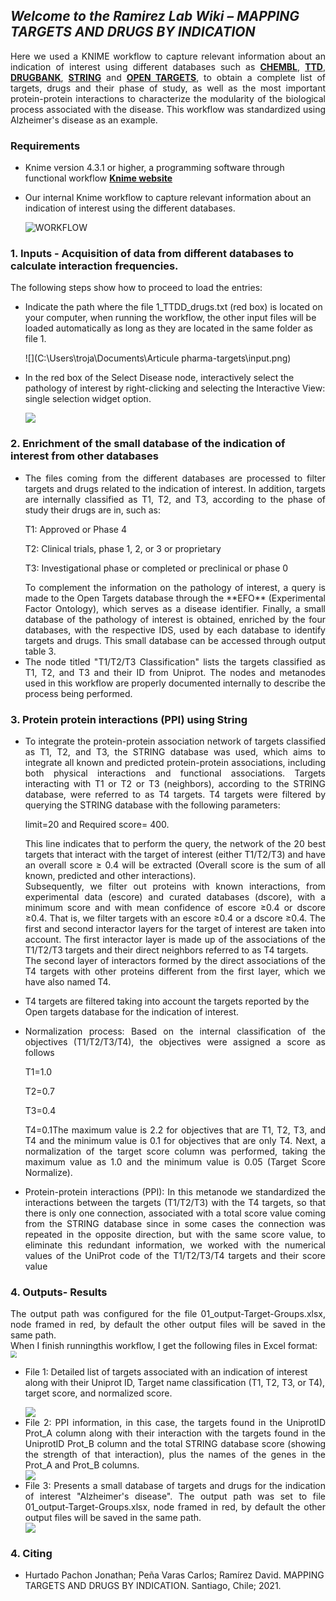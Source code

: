## *Welcome to the Ramirez Lab Wiki – MAPPING TARGETS AND DRUGS BY INDICATION*

<div align="justify">Here we used a KNIME workflow to capture relevant information about an indication of interest using different databases such as <a href="https://www.ebi.ac.uk/chembl" target="_blank"><b>CHEMBL</b></a></b>, <b><a href="http://db.idrblab.net/ttd/" target="_blank">TTD</a></b>, <b><a href="https://go.drugbank.com/" target="_blank"<b>DRUGBANK</b></a>, <b><a href="https://string-db.org/" target="_blank"<b>STRING</b></a> and <b><a href="https://www.opentargets.org/" target="_blank"<b>OPEN TARGETS</b></a>,  to obtain a complete list of targets, drugs and their phase of study, as well as the most important protein-protein interactions to characterize the modularity of the biological process associated with the disease. This workflow was standardized using Alzheimer's disease as an example.</div>

### Requirements

* Knime version 4.3.1 or higher, a programming software through functional workflow <b><a href="https://www.knime.com/" target="_blank">Knime website</a></b>

* Our internal Knime workflow to capture relevant information about an indication of interest using the different databases.

  <img src="C:\Users\troja\Documents\Articule pharma-targets\Workflow.png" title="WORKFLOW" style="zoom:100%;" />

###  1. Inputs - Acquisition of data from different databases to calculate interaction frequencies.

The following steps show how to proceed to load the entries:

* Indicate the path where the file 1_TTDD_drugs.txt (red box) is located on your computer, when running the workflow, the other input files will be loaded automatically as long as they are located in the same folder as file 1.

  ![](C:\Users\troja\Documents\Articule pharma-targets\input.png)

* In the red box of the Select Disease node, interactively select the pathology of interest by right-clicking and selecting the Interactive View: single selection widget option.

  <img src="C:\Users\troja\Documents\Articule pharma-targets\disease option.png" style="zoom:100%;" />

### 2. Enrichment of the small database of the indication of interest from other databases

* <div align="justify">The files coming from the different databases are processed to filter targets and drugs related to the indication of interest. In addition, targets are internally classified as T1, T2, and T3, according to the phase of study their drugs are in, such as:</div>

  T1: Approved or Phase 4

  T2: Clinical trials, phase 1, 2, or 3 or proprietary 

  T3: Investigational phase or completed or preclinical or phase 0

  <div align="justify">To complement the information on the pathology of interest, a query is made to the Open Targets database through the **EFO** (Experimental Factor Ontology), which serves as a disease identifier. Finally, a small database of the pathology of interest is obtained, enriched by the four databases, with the respective IDS, used by each database to identify targets and drugs. This small database can be accessed through output table 3. </div> 	

* <div align="justify">The node titled "T1/T2/T3 Classification" lists the targets classified as T1, T2, and T3 and their ID from Uniprot. The nodes and metanodes used in this workflow are properly documented internally to describe the process being performed.</div>

### 3. Protein protein interactions (PPI) using String

* <div align="justify">To integrate the protein-protein association network of targets classified as T1, T2, and T3, the STRING database was used, which aims to integrate all known and predicted protein-protein associations, including both physical interactions and functional associations. Targets interacting with T1 or T2 or T3 (neighbors), according to the STRING database, were referred to as T4 targets. T4 targets were filtered by querying the STRING database with the following parameters: </div>

  limit=20 and Required score= 400. 

  <div align="justify">This line indicates that to perform the query, the network of the 20 best targets that interact with the target of interest (either T1/T2/T3) and have an overall score ≥ 0.4 will be extracted (Overall score is the sum of all known, predicted and other interactions).</div> 

  <div align="justify">Subsequently, we filter out proteins with known interactions, from experimental data (escore) and curated databases (dscore), with a minimum score and with mean confidence of escore ≥0.4 or dscore ≥0.4. That is, we filter targets with an escore ≥0.4 or a dscore ≥0.4. The first and second interactor layers for the target of interest are taken into account. The first interactor layer is made up of the associations of the T1/T2/T3 targets and their direct neighbors referred to as T4 targets. </div>

  <div align="justify">The second layer of interactors formed by the direct associations of the T4 targets with other proteins different from the first layer, which we have also named T4.</div>

* T4 targets are filtered taking into account the targets reported by the Open targets database for the indication of interest. 

* <div align="justify">Normalization process: Based on the internal classification of the objectives (T1/T2/T3/T4), the  objectives were assigned a score as follows</div>

  T1=1.0

  T2=0.7 

  T3=0.4

  <div align="justify">T4=0.1The maximum value is 2.2 for objectives that are T1, T2, T3, and T4 and the minimum value is 0.1 for objectives that are only T4. Next, a normalization of the target score column was performed, taking the maximum value as 1.0 and the minimum value is 0.05 (Target Score Normalize).</div>
  
+ <div align="justify"> Protein-protein interactions (PPI): In this metanode we standardized the interactions between the targets (T1/T2/T3) with the T4 targets, so that there is only one connection, associated with a total score value coming from the STRING database since in some cases the connection was repeated in the opposite direction, but with the same score value, to eliminate this redundant information, we worked with the numerical values of the UniProt code of the T1/T2/T3/T4 targets and their score value</div>

### 4. Outputs- Results

<div align="justify">The output path was configured for the file 01_output-Target-Groups.xlsx, node framed in red, by default the other output files will be saved in the same path.</div>When I finish runningthis workflow, I get the following files in Excel format:

<img src="C:\Users\troja\Documents\Articule pharma-targets\result1.png" style="zoom:65%;" />

* File 1: Detailed list of targets associated with an indication of interest along with their Uniprot ID, Target name classification (T1, T2, T3, or T4), target score, and normalized score.

  <img src="C:\Users\troja\Documents\Articule pharma-targets\result 1.1.png" style="zoom:100%;" />

* <div align="justify">File 2: PPI information, in this case, the targets found in the UniprotID Prot_A column along with their interaction with the targets found in the UniprotID Prot_B column and the total STRING database score (showing the strength of that interaction), plus the names of the genes in the Prot_A and Prot_B columns.</div>

  <img src="C:\Users\troja\Documents\Articule pharma-targets\result2.png" style="zoom:100%;" />

* <div align="justify">File 3: Presents a small database of targets and drugs for the indication of interest "Alzheimer's disease". The output path was set to file 01_output-Target-Groups.xlsx, node framed in red, by default the other output files will be saved in the same path.</div>

  <img src="C:\Users\troja\Documents\Articule pharma-targets\result3.png" style="zoom:100%;" />

### 4. Citing

* Hurtado Pachon Jonathan; Peña Varas Carlos; Ramírez David. MAPPING TARGETS AND DRUGS BY INDICATION. Santiago, Chile; 2021.

  